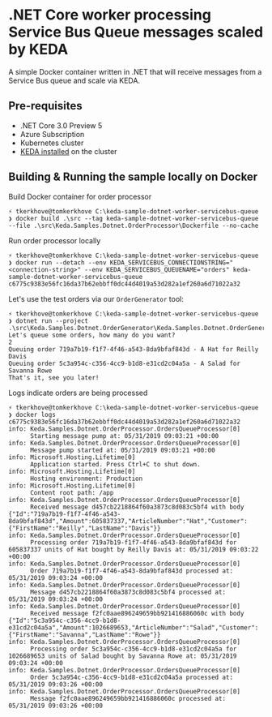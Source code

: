 # .NET Core worker processing Service Bus Queue messages scaled by KEDA
A simple Docker container written in .NET that will receive messages from a Service Bus queue and scale via KEDA.

## Pre-requisites

- .NET Core 3.0 Preview 5
- Azure Subscription
- Kubernetes cluster
- [KEDA installed](https://github.com/kedacore/keda#setup) on the cluster

## Building & Running the sample locally on Docker

Build Docker container for order processor

```shell
⚡ tkerkhove@tomkerkhove C:\keda-sample-dotnet-worker-servicebus-queue
❯ docker build .\src --tag keda-sample-dotnet-worker-servicebus-queue --file .\src\Keda.Samples.Dotnet.OrderProcessor\Dockerfile --no-cache
```

Run order processor locally
```shell
⚡ tkerkhove@tomkerkhove C:\keda-sample-dotnet-worker-servicebus-queue
❯ docker run --detach --env KEDA_SERVICEBUS_CONNECTIONSTRING="<connection-string>" --env KEDA_SERVICEBUS_QUEUENAME="orders" keda-sample-dotnet-worker-servicebus-queue
c6775c9383e56fc16da37b62ebbff0dc44d4019a53d282a1ef260a6d71022a32
```

Let's use the test orders via our `OrderGenerator` tool:
```shell
⚡ tkerkhove@tomkerkhove C:\keda-sample-dotnet-worker-servicebus-queue
❯ dotnet run --project .\src\Keda.Samples.Dotnet.OrderGenerator\Keda.Samples.Dotnet.OrderGenerator.csproj
Let's queue some orders, how many do you want?
2
Queuing order 719a7b19-f1f7-4f46-a543-8da9bfaf843d - A Hat for Reilly Davis
Queuing order 5c3a954c-c356-4cc9-b1d8-e31cd2c04a5a - A Salad for Savanna Rowe
That's it, see you later!
```

Logs indicate orders are being processed
```shell
⚡ tkerkhove@tomkerkhove C:\keda-sample-dotnet-worker-servicebus-queue
❯ docker logs c6775c9383e56fc16da37b62ebbff0dc44d4019a53d282a1ef260a6d71022a32
info: Keda.Samples.Dotnet.OrderProcessor.OrdersQueueProcessor[0]
      Starting message pump at: 05/31/2019 09:03:21 +00:00
info: Keda.Samples.Dotnet.OrderProcessor.OrdersQueueProcessor[0]
      Message pump started at: 05/31/2019 09:03:21 +00:00
info: Microsoft.Hosting.Lifetime[0]
      Application started. Press Ctrl+C to shut down.
info: Microsoft.Hosting.Lifetime[0]
      Hosting environment: Production
info: Microsoft.Hosting.Lifetime[0]
      Content root path: /app
info: Keda.Samples.Dotnet.OrderProcessor.OrdersQueueProcessor[0]
      Received message d457cb2218864f60a3873c8d083c5bf4 with body {"Id":"719a7b19-f1f7-4f46-a543-8da9bfaf843d","Amount":605837337,"ArticleNumber":"Hat","Customer":{"FirstName":"Reilly","LastName":"Davis"}}
info: Keda.Samples.Dotnet.OrderProcessor.OrdersQueueProcessor[0]
      Processing order 719a7b19-f1f7-4f46-a543-8da9bfaf843d for 605837337 units of Hat bought by Reilly Davis at: 05/31/2019 09:03:22 +00:00
info: Keda.Samples.Dotnet.OrderProcessor.OrdersQueueProcessor[0]
      Order 719a7b19-f1f7-4f46-a543-8da9bfaf843d processed at: 05/31/2019 09:03:24 +00:00
info: Keda.Samples.Dotnet.OrderProcessor.OrdersQueueProcessor[0]
      Message d457cb2218864f60a3873c8d083c5bf4 processed at: 05/31/2019 09:03:24 +00:00
info: Keda.Samples.Dotnet.OrderProcessor.OrdersQueueProcessor[0]
      Received message f2fc0aae896249659bb921416886060c with body {"Id":"5c3a954c-c356-4cc9-b1d8-e31cd2c04a5a","Amount":1026689653,"ArticleNumber":"Salad","Customer":{"FirstName":"Savanna","LastName":"Rowe"}}
info: Keda.Samples.Dotnet.OrderProcessor.OrdersQueueProcessor[0]
      Processing order 5c3a954c-c356-4cc9-b1d8-e31cd2c04a5a for 1026689653 units of Salad bought by Savanna Rowe at: 05/31/2019 09:03:24 +00:00
info: Keda.Samples.Dotnet.OrderProcessor.OrdersQueueProcessor[0]
      Order 5c3a954c-c356-4cc9-b1d8-e31cd2c04a5a processed at: 05/31/2019 09:03:26 +00:00
info: Keda.Samples.Dotnet.OrderProcessor.OrdersQueueProcessor[0]
      Message f2fc0aae896249659bb921416886060c processed at: 05/31/2019 09:03:26 +00:00
```  